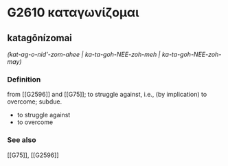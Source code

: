 # G2610 καταγωνίζομαι

## katagōnízomai

_(kat-ag-o-nid'-zom-ahee | ka-ta-goh-NEE-zoh-meh | ka-ta-goh-NEE-zoh-may)_

### Definition

from [[G2596]] and [[G75]]; to struggle against, i.e., (by implication) to overcome; subdue.

- to struggle against
- to overcome

### See also

[[G75]], [[G2596]]

